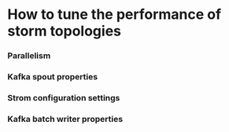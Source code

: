 # How to tune the performance of storm topologies 
### Parallelism
### Kafka spout properties
### Strom configuration settings
### Kafka batch writer properties